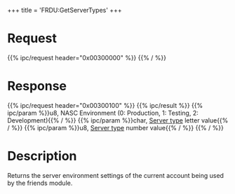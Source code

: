 +++
title = 'FRDU:GetServerTypes'
+++

# Request

{{% ipc/request header="0x00300000" %}}
{{% / %}}

# Response

{{% ipc/request header="0x00300100" %}}
{{% ipc/result %}}
{{% ipc/param %}}u8, NASC Environment (0: Production, 1: Testing, 2: Development){{% / %}}
{{% ipc/param %}}char, [Server type](Friend_Services#server_types "wikilink") letter value{{% / %}}
{{% ipc/param %}}u8, [Server type](Friend_Services#server_types "wikilink") number value{{% / %}}
{{% / %}}

# Description

Returns the server environment settings of the current account being used by the friends module.
